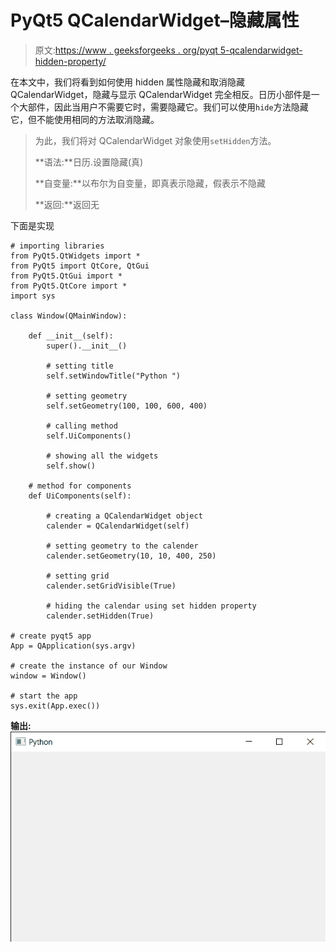 # PyQt5 QCalendarWidget–隐藏属性

> 原文:[https://www . geeksforgeeks . org/pyqt 5-qcalendarwidget-hidden-property/](https://www.geeksforgeeks.org/pyqt5-qcalendarwidget-hidden-property/)

在本文中，我们将看到如何使用 hidden 属性隐藏和取消隐藏 QCalendarWidget，隐藏与显示 QCalendarWidget 完全相反。日历小部件是一个大部件，因此当用户不需要它时，需要隐藏它。我们可以使用`hide`方法隐藏它，但不能使用相同的方法取消隐藏。

> 为此，我们将对 QCalendarWidget 对象使用`setHidden`方法。
> 
> **语法:**日历.设置隐藏(真)
> 
> **自变量:**以布尔为自变量，即真表示隐藏，假表示不隐藏
> 
> **返回:**返回无

下面是实现

```
# importing libraries
from PyQt5.QtWidgets import * 
from PyQt5 import QtCore, QtGui
from PyQt5.QtGui import * 
from PyQt5.QtCore import * 
import sys

class Window(QMainWindow):

    def __init__(self):
        super().__init__()

        # setting title
        self.setWindowTitle("Python ")

        # setting geometry
        self.setGeometry(100, 100, 600, 400)

        # calling method
        self.UiComponents()

        # showing all the widgets
        self.show()

    # method for components
    def UiComponents(self):

        # creating a QCalendarWidget object
        calender = QCalendarWidget(self)

        # setting geometry to the calender
        calender.setGeometry(10, 10, 400, 250)

        # setting grid
        calender.setGridVisible(True)

        # hiding the calendar using set hidden property
        calender.setHidden(True)

# create pyqt5 app
App = QApplication(sys.argv)

# create the instance of our Window
window = Window()

# start the app
sys.exit(App.exec())
```

**输出:**
![](img/9f378dfecb5fb38cd9162505c0b8be12.png)